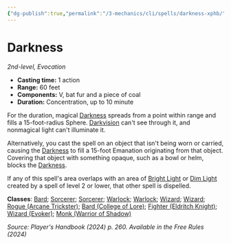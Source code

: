 ```yaml
---
{"dg-publish":true,"permalink":"/3-mechanics/cli/spells/darkness-xphb/","tags":["ttrpg-cli/compendium/src/5e/xphb","ttrpg-cli/spell/class/bard","ttrpg-cli/spell/class/sorcerer","ttrpg-cli/spell/class/warlock","ttrpg-cli/spell/class/wizard","ttrpg-cli/spell/level/2nd-level","ttrpg-cli/spell/race/elf","ttrpg-cli/spell/school/evocation","ttrpg-cli/spell/subclass/arcane-trickster","ttrpg-cli/spell/subclass/college-of-lore","ttrpg-cli/spell/subclass/eldritch-knight","ttrpg-cli/spell/subclass/evoker","ttrpg-cli/spell/subclass/warrior-of-shadow"],"created":"2025-02-22T12:02:28.238-05:00","updated":"2025-02-24T21:44:16.064-05:00"}
---
```


# Darkness
*2nd-level, Evocation*  


- **Casting time:** 1 action
- **Range:** 60 feet
- **Components:** V, bat fur and a piece of coal
- **Duration:** Concentration, up to 10 minute

For the duration, magical [Darkness](3-Mechanics/CLI/rules/variant-rules/darkness-xphb.md) spreads from a point within range and fills a 15-foot-radius Sphere. [Darkvision](3-Mechanics/CLI/rules/senses.md#Darkvision) can't see through it, and nonmagical light can't illuminate it.

Alternatively, you cast the spell on an object that isn't being worn or carried, causing the [Darkness](3-Mechanics/CLI/rules/variant-rules/darkness-xphb.md) to fill a 15-foot Emanation originating from that object. Covering that object with something opaque, such as a bowl or helm, blocks the [Darkness](3-Mechanics/CLI/rules/variant-rules/darkness-xphb.md).

If any of this spell's area overlaps with an area of [Bright Light](3-Mechanics/CLI/rules/variant-rules/bright-light-xphb.md) or [Dim Light](3-Mechanics/CLI/rules/variant-rules/dim-light-xphb.md) created by a spell of level 2 or lower, that other spell is dispelled.

**Classes**: [Bard](list-spells-classes-bard); [Sorcerer](list-spells-classes-sorcerer); [Sorcerer](list-spells-classes-sorcerer); [Warlock](list-spells-classes-warlock); [Warlock](list-spells-classes-warlock); [Wizard](list-spells-classes-wizard); [Wizard](list-spells-classes-wizard); [Rogue (Arcane Trickster)](list-spells-classes-rogue-xphb-arcane-trickster-xphb); [Bard (College of Lore)](list-spells-classes-bard-xphb-college-of-lore-xphb); [Fighter (Eldritch Knight)](list-spells-classes-fighter-xphb-eldritch-knight-xphb); [Wizard (Evoker)](list-spells-classes-wizard-xphb-evoker-xphb); [Monk (Warrior of Shadow)](list-spells-classes-monk-xphb-warrior-of-shadow-xphb)

*Source: Player's Handbook (2024) p. 260. Available in the Free Rules (2024)*